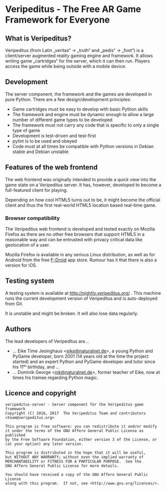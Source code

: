 # Veripeditus - The Free AR Game Framework for Everyone

## What is Veripeditus?

Veripeditus (from Latin „veritas“ → „truth“ and „pedis“ → „foot“) is a
client/server augmented reality gaming engine and framework. It allows
writing game „cartridges“ for the server, which it can then run. Players
access the game while being outside with a mobile device.

## Development

The server component, the framework and the games are developed in pure
Python. There are a few design/development principles:

 * Game cartridges must be easy to develop with basic Python skills
 * The framework and engine must be dynamic enough to allow a large
   number of different game types to be developed
 * The framework must not carry any code that is specific to only
   a single type of game
 * Development is test-driven and test-first
 * pylint is to be used and obeyed
 * Code must at all times be compatible with Python versions in Debian
   stable and Debian unstable

## Features of the web frontend

The web frontend was originally intended to provide a quick view into
the game state on a Veripeditus server. It has, however, developed to
become a full-featured client for playing.

Depending on how cool HTML5 turns out to be, it might become the
official client and thus the first real-world HTML5 location based
real-time game.

### Browser compatibility

The Veripeditus web frontend is developed and tested exactly on Mozilla
Firefox as there are no other free browsers that support HTML5 in a
reasonable way and can be entrusted with privacy critical data like
geolocation of a user.

Mozilla Firefox is available in any serious Linux distribution, as well
as for Android from the free [F-Droid](https://f-droid.org) app store.
Rumour has it that there is also a version for iOS.

## Testing system

A testing system is available at http://nightly.veripeditus.org/ . This
machine runs the current development version of Veripeditus and is
auto-deployed from Git.

It is unstable and might be broken. It will also lose data regularly.

## Authors

The lead developers of Veripeditus are…

 * … Eike Time Jesinghaus <<eike@naturalnet.de>>, a young Python and PyGame
   developer, born 2001 (14 years old at the time the project started)
   and an expert Python and PyGame developer and tutor since his 11ᵗʰ
   birthday, and …
 * … Dominik George <<nik@naturalnet.de>>, former teacher of Eike, now
   at times his trainee regarding Python magic.

## Licence and copyright

    veripeditus-server - Server component for the Veripeditus game framework
    Copyright (C) 2016, 2017  The Veripeditus Team and contributors <team@veripeditus.org>

    This program is free software: you can redistribute it and/or modify
    it under the terms of the GNU Affero General Public License as published
    by the Free Software Foundation, either version 3 of the License, or
    (at your option) any later version.

    This program is distributed in the hope that it will be useful,
    but WITHOUT ANY WARRANTY; without even the implied warranty of
    MERCHANTABILITY or FITNESS FOR A PARTICULAR PURPOSE.  See the
    GNU Affero General Public License for more details.

    You should have received a copy of the GNU Affero General Public License
    along with this program.  If not, see <http://www.gnu.org/licenses/>.
